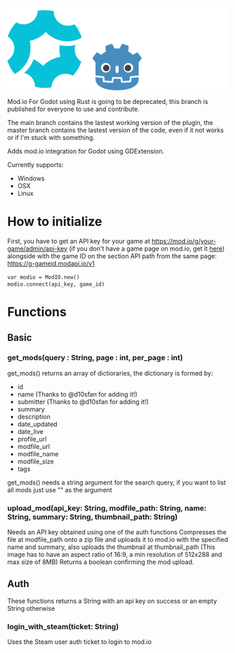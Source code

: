 
![Mod.io For Godot](https://github.com/aNaOH/modio-godot/blob/main/logo.svg?raw=true)

Mod.io For Godot using Rust is going to be deprecated, this branch is published for everyone to use and contribute.

The main branch contains the lastest working version of the plugin, the master branch contains the lastest version of the code, even if it not works or if I'm stuck with something.

Adds mod.io integration for Godot using GDExtension.

Currently supports:

- Windows
- OSX
- Linux

# How to initialize

First, you have to get an API key for your game at https://mod.io/g/your-game/admin/api-key (if you don't have a game page on mod.io, get it [here](https://mod.io/g/add/)) alongside with the game ID on the section API path from the same page: https://g-gameid.modapi.io/v1

    var modio = ModIO.new()
	modio.connect(api_key, game_id)

# Functions

## Basic

### get_mods(query : String, page : int, per_page : int)

get_mods() returns an array of dictioraries, the dictionary is formed by:

- id
- name (Thanks to @d10sfan for adding it!)
- submitter (Thanks to @d10sfan for adding it!)
- summary
- description
- date_updated
- date_live
- profile_url
- modfile_url
- modfile_name
- modfile_size
- tags

get_mods() needs a string argument for the search query, if you want to list all mods just use "" as the argument

### upload_mod(api_key: String, modfile_path: String, name: String, summary: String, thumbnail_path: String)

Needs an API key obtained using one of the auth functions
Compresses the file at modfile_path onto a zip file and uploads it to mod.io with the specified name and summary, also uploads the thumbnail at thumbnail_path (This image has to have an aspect ratio of 16:9, a min resolution of 512x288 and max size of 8MB)
Returns a boolean confirming the mod upload.

## Auth

These functions returns a String with an api key on success or an empty String otherwise

### login_with_steam(ticket: String)

Uses the Steam user auth ticket to login to mod.io

